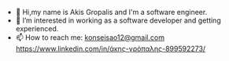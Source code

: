 - 👋 Hi,my name is Akis Gropalis and I'm a software engineer.
- 👀 I’m interested in working as a software developer and getting experienced.
- 📫 How to reach me:
konseisao12@gmail.com 
https://www.linkedin.com/in/άκης-γρόπαλης-899592273/ 

<!---
Gropalis/Gropalis is a ✨ special ✨ repository because its `README.md` (this file) appears on your GitHub profile.
You can click the Preview link to take a look at your changes.
--->
